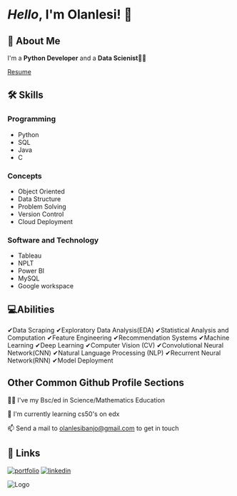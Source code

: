 
# *Hello*, I'm **Olanlesi!** 👋


## 🚀 About Me
I'm a **Python Developer** and a **Data Scienist**👩‍💻

[Resume](https://docs.google.com/document/d/1WaqBhDTkoWQ33t8VXrz8FQNDD6Lai7Tj2Ktlnes4tbo/edit?usp=sharing)


## 🛠 Skills

### Programming
* Python
* SQL
* Java
* C

### Concepts
* Object Oriented
* Data Structure
* Problem Solving
* Version Control
* Cloud Deployment

### Software and Technology
* Tableau
* NPLT
* Power BI
* MySQL
* Google workspace

## 💻Abilities
✔Data Scraping
✔Exploratory Data Analysis(EDA)
✔Statistical Analysis and Computation
✔Feature Engineering
✔Recommendation Systems
✔Machine Learning
✔Deep Learning
✔Computer Vision (CV)
✔Convolutional Neural Network(CNN)
✔Natural Language Processing (NLP)
✔Recurrent Neural Network(RNN)
✔Model Deployment


## Other Common Github Profile Sections
👩‍🎓 I've my Bsc/ed in Science/Mathematics Education

🧠 I'm currently learning cs50's on edx

📫 Send a mail to olanlesibanjo@gmail.com to get in touch





## 🔗 Links
[![portfolio](https://img.shields.io/badge/my_portfolio-000?style=for-the-badge&logo=ko-fi&logoColor=white)](https://github.com/olanlesi/olanlesi)
[![linkedin](https://img.shields.io/badge/linkedin-0A66C2?style=for-the-badge&logo=linkedin&logoColor=white)](https://www.linkedin.com/in/olanlesi-banjo-659683186/)


![Logo](https://github-readme-stats.vercel.app/api?username=olanlesi&&show_icons=true&title_color=fffff&icon_color=bb2acf&text_color=fff33&bg_color=00)

